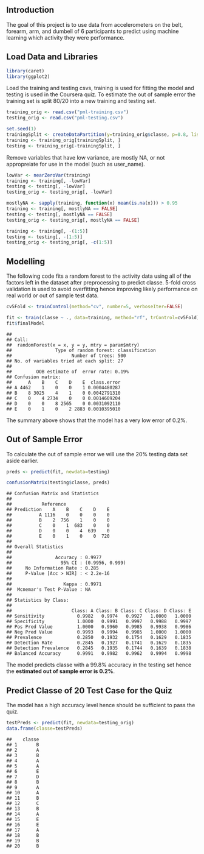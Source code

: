 Introduction
------------

The goal of this project is to use data from accelerometers on the belt, forearm, arm, and dumbell of 6 participants to predict using machine learning which activity they were performance.

Load Data and Libraries
-----------------------

``` r
library(caret)
library(ggplot2)
```

Load the training and testing csvs, training is used for fitting the model and testing is used in the Coursera quiz. To estimate the out of sample error the training set is split 80/20 into a new training and testing set.

``` r
training_orig <- read.csv("pml-training.csv")
testing_orig <- read.csv("pml-testing.csv")

set.seed(1)
trainingSplit <- createDataPartition(y=training_orig$classe, p=0.8, list=FALSE)
training <- training_orig[trainingSplit, ]
testing <- training_orig[-trainingSplit, ]
```

Remove variables that have low variance, are mostly NA, or not appropreiate for use in the model (such as user\_name).

``` r
lowVar <- nearZeroVar(training)
training <- training[, -lowVar]
testing <- testing[, -lowVar]
testing_orig <- testing_orig[, -lowVar]

mostlyNA <- sapply(training, function(x) mean(is.na(x))) > 0.95
training <- training[, mostlyNA == FALSE]
testing <- testing[, mostlyNA == FALSE]
testing_orig <- testing_orig[, mostlyNA == FALSE]

training <- training[, -(1:5)]
testing <- testing[, -(1:5)]
testing_orig <- testing_orig[, -c(1:5)]
```

Modelling
---------

The following code fits a random forest to the activity data using all of the factors left in the dataset after preprocessing to predict classe. 5-fold cross validation is used to avoid overfitting hence improving likely performance on real world or out of sample test data.

``` r
cv5Fold <- trainControl(method="cv", number=5, verboseIter=FALSE)

fit <- train(classe ~ ., data=training, method="rf", trControl=cv5Fold)
fit$finalModel
```

    ## 
    ## Call:
    ##  randomForest(x = x, y = y, mtry = param$mtry) 
    ##                Type of random forest: classification
    ##                      Number of trees: 500
    ## No. of variables tried at each split: 27
    ## 
    ##         OOB estimate of  error rate: 0.19%
    ## Confusion matrix:
    ##      A    B    C    D    E  class.error
    ## A 4462    1    0    0    1 0.0004480287
    ## B    8 3025    4    1    0 0.0042791310
    ## C    0    4 2734    0    0 0.0014609204
    ## D    0    0    8 2565    0 0.0031092110
    ## E    0    1    0    2 2883 0.0010395010

The summary above shows that the model has a very low error of 0.2%.

Out of Sample Error
-------------------

To calculate the out of sample error we will use the 20% testing data set aside earlier.

``` r
preds <- predict(fit, newdata=testing)

confusionMatrix(testing$classe, preds)
```

    ## Confusion Matrix and Statistics
    ## 
    ##           Reference
    ## Prediction    A    B    C    D    E
    ##          A 1116    0    0    0    0
    ##          B    2  756    1    0    0
    ##          C    0    1  683    0    0
    ##          D    0    0    4  639    0
    ##          E    0    1    0    0  720
    ## 
    ## Overall Statistics
    ##                                          
    ##                Accuracy : 0.9977         
    ##                  95% CI : (0.9956, 0.999)
    ##     No Information Rate : 0.285          
    ##     P-Value [Acc > NIR] : < 2.2e-16      
    ##                                          
    ##                   Kappa : 0.9971         
    ##  Mcnemar's Test P-Value : NA             
    ## 
    ## Statistics by Class:
    ## 
    ##                      Class: A Class: B Class: C Class: D Class: E
    ## Sensitivity            0.9982   0.9974   0.9927   1.0000   1.0000
    ## Specificity            1.0000   0.9991   0.9997   0.9988   0.9997
    ## Pos Pred Value         1.0000   0.9960   0.9985   0.9938   0.9986
    ## Neg Pred Value         0.9993   0.9994   0.9985   1.0000   1.0000
    ## Prevalence             0.2850   0.1932   0.1754   0.1629   0.1835
    ## Detection Rate         0.2845   0.1927   0.1741   0.1629   0.1835
    ## Detection Prevalence   0.2845   0.1935   0.1744   0.1639   0.1838
    ## Balanced Accuracy      0.9991   0.9982   0.9962   0.9994   0.9998

The model predicts classe with a 99.8% accuracy in the testing set hence the **estimated out of sample error is 0.2%**.

Predict Classe of 20 Test Case for the Quiz
-------------------------------------------

The model has a high accuracy level hence should be sufficient to pass the quiz.

``` r
testPreds <- predict(fit, newdata=testing_orig)
data.frame(classe=testPreds)
```

    ##    classe
    ## 1       B
    ## 2       A
    ## 3       B
    ## 4       A
    ## 5       A
    ## 6       E
    ## 7       D
    ## 8       B
    ## 9       A
    ## 10      A
    ## 11      B
    ## 12      C
    ## 13      B
    ## 14      A
    ## 15      E
    ## 16      E
    ## 17      A
    ## 18      B
    ## 19      B
    ## 20      B
